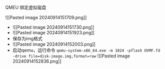 QMEU 绑定虚拟磁盘


![[Pasted image 20240914151709.png]]
- ![[Pasted image 20240914151730.png]]
- ![[Pasted image 20240914151923.png]]
- 保存为img格式
- ![[Pasted image 20240914152003.png]]
- 启动qemu，运行命令
`qemu-system-x86_64.exe -m 1024 -pflash OVMF.fd -drive file=disk-image.img,format=raw`
![[Pasted image 20240914152836.png]]
